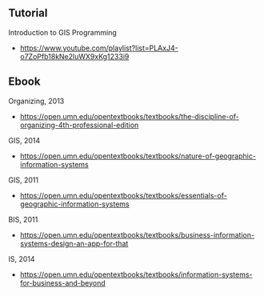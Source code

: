 ## Tutorial

Introduction to GIS Programming
- https://www.youtube.com/playlist?list=PLAxJ4-o7ZoPfb18kNe2luWX9xKg1233i9

## Ebook

Organizing, 2013
- https://open.umn.edu/opentextbooks/textbooks/the-discipline-of-organizing-4th-professional-edition

GIS, 2014
- https://open.umn.edu/opentextbooks/textbooks/nature-of-geographic-information-systems

GIS, 2011
- https://open.umn.edu/opentextbooks/textbooks/essentials-of-geographic-information-systems

BIS, 2011
- https://open.umn.edu/opentextbooks/textbooks/business-information-systems-design-an-app-for-that

IS, 2014
- https://open.umn.edu/opentextbooks/textbooks/information-systems-for-business-and-beyond

